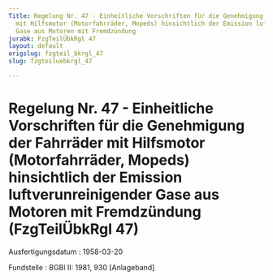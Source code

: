 ```yaml
---
Title: Regelung Nr. 47 - Einheitliche Vorschriften für die Genehmigung der Fahrräder
  mit Hilfsmotor (Motorfahrräder, Mopeds) hinsichtlich der Emission luftverunreinigender
  Gase aus Motoren mit Fremdzündung
jurabk: FzgTeilÜbkRgl 47
layout: default
origslug: fzgteil_bkrgl_47
slug: fzgteiluebkrgl_47

---
```


# Regelung Nr. 47 - Einheitliche Vorschriften für die Genehmigung der Fahrräder mit Hilfsmotor (Motorfahrräder, Mopeds) hinsichtlich der Emission luftverunreinigender Gase aus Motoren mit Fremdzündung (FzgTeilÜbkRgl 47)

Ausfertigungsdatum
:   1958-03-20

Fundstelle
:   BGBl II: 1981, 930 [Anlageband]

